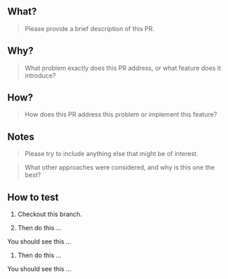## What?

> Please provide a brief description of this PR.

## Why?

> What problem exactly does this PR address, or what feature does it introduce?

## How?

> How does this PR address this problem or implement this feature?

## Notes

> Please try to include anything else that might be of interest.

> What other approaches were considered, and why is this one the best?

## How to test

1. Checkout this branch.

1. Then do this ...

  You should see this ...

1. Then do this ...

  You should see this ...
